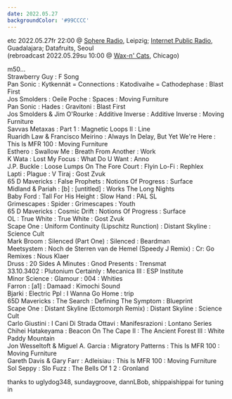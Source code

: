 ```yaml
---
date: 2022.05.27
backgroundColor: '#99CCCC'
---
```


etc 2022.05.27fr 22:00 @ [Sphere Radio](http://www.sphere-radio.net/), Leipzig; [Internet Public Radio](http://www.internetpublicradio.live/), Guadalajara; Datafruits, Seoul  
(rebroadcast 2022.05.29su 10:00 @ [Wax-n' Cats](http://www.twitch.tv/waxncats), Chicago)  

m50...  
Strawberry Guy : F Song  
Pan Sonic : Kytkennät = Connections : Katodivaihe = Cathodephase : Blast First  
Jos Smolders : Oeile Poche : Spaces : Moving Furniture  
Pan Sonic : Hades : Gravitoni : Blast First  
Jos Smolders & Jim O'Rourke : Additive Inverse : Additive Inverse : Moving Furniture  
Savvas Metaxas : Part 1 : Magnetic Loops II : Line  
Ruaridh Law & Francisco Meirino : Always In Delay, But Yet We're Here : This Is MFR 100 : Moving Furniture  
Esthero : Swallow Me : Breath From Another : Work  
K Wata : Lost My Focus : What Do U Want : Anno  
J.P. Buckle : Loose Lumps On The Fore Court : Flyin Lo-Fi : Rephlex  
Lapti : Plague : V Tiraj : Gost Zvuk  
65 D Mavericks : False Prophets : Notions Of Progress : Surface  
Midland & Pariah : \[b\] : \[untitled\] : Works The Long Nights  
Baby Ford : Tall For His Height : Slow Hand : PAL SL  
Grimescapes : Spider : Grimescapes : Youth  
65 D Mavericks : Cosmic Drift : Notions Of Progress : Surface  
OL : True White : True White : Gost Zvuk  
Scape One : Uniform Continuity (Lipschitz Runction) : Distant Skyline : Science Cult  
Mark Broom : Silenced (Part One) : Silenced : Beardman  
Meetsystem : Noch de Sterren van de Hemel (Speedy J Remix) : Cr: Go Remixes : Nous Klaer  
Druss : 20 Sides A Minutes : Gnod Presents : Trensmat  
33.10.3402 : Plutonium Certainly : Mecanica III : ESP Institute  
Minor Science : Glamour : 004 : Whities  
Farron : \[a1\] : Damaad : Kimochi Sound  
Bjarki : Electric Ppl : I Wanna Go Home : trip  
65D Mavericks : The Search : Defining The Symptom : Blueprint  
Scape One : Distant Skyline (Ectomorph Remix) : Distant Skyline : Science Cult  
Carlo Giustini : I Cani Di Strada Ottavi : Manifesrazioni : Lontano Series  
Chihei Hatakeyama : Beacon On The Cape II : The Ancient Forest III : White Paddy Mountain  
Jon Wesseltoft & Miguel A. Garcia : Migratory Patterns : This Is MFR 100 : Moving Furniture  
Gareth Davis & Gary Farr : Adleisiau : This Is MFR 100 : Moving Furniture  
Sol Seppy : Slo Fuzz : The Bells Of 1 2 : Gronland  

thanks to uglydog348, sundaygroove, dannLBob, shippaishippai for tuning in